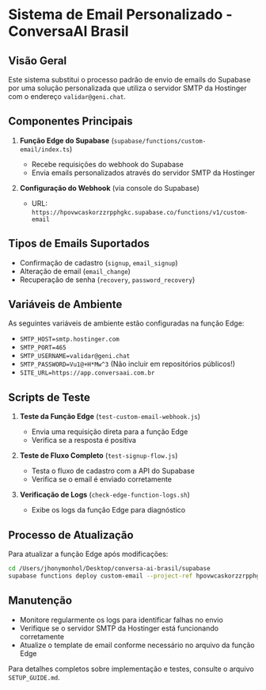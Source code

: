 # Sistema de Email Personalizado - ConversaAI Brasil

## Visão Geral

Este sistema substitui o processo padrão de envio de emails do Supabase por uma solução personalizada que utiliza o servidor SMTP da Hostinger com o endereço `validar@geni.chat`.

## Componentes Principais

1. **Função Edge do Supabase** (`supabase/functions/custom-email/index.ts`)
   - Recebe requisições do webhook do Supabase
   - Envia emails personalizados através do servidor SMTP da Hostinger

2. **Configuração do Webhook** (via console do Supabase)
   - URL: `https://hpovwcaskorzzrpphgkc.supabase.co/functions/v1/custom-email`

## Tipos de Emails Suportados

- Confirmação de cadastro (`signup`, `email_signup`)
- Alteração de email (`email_change`)
- Recuperação de senha (`recovery`, `password_recovery`)

## Variáveis de Ambiente

As seguintes variáveis de ambiente estão configuradas na função Edge:

- `SMTP_HOST=smtp.hostinger.com`
- `SMTP_PORT=465`
- `SMTP_USERNAME=validar@geni.chat`
- `SMTP_PASSWORD=Vu1@+H*Mw^3` (Não incluir em repositórios públicos!)
- `SITE_URL=https://app.conversaai.com.br`

## Scripts de Teste

1. **Teste da Função Edge** (`test-custom-email-webhook.js`)
   - Envia uma requisição direta para a função Edge
   - Verifica se a resposta é positiva

2. **Teste de Fluxo Completo** (`test-signup-flow.js`)
   - Testa o fluxo de cadastro com a API do Supabase
   - Verifica se o email é enviado corretamente

3. **Verificação de Logs** (`check-edge-function-logs.sh`)
   - Exibe os logs da função Edge para diagnóstico

## Processo de Atualização

Para atualizar a função Edge após modificações:

```bash
cd /Users/jhonymonhol/Desktop/conversa-ai-brasil/supabase
supabase functions deploy custom-email --project-ref hpovwcaskorzzrpphgkc
```

## Manutenção

- Monitore regularmente os logs para identificar falhas no envio
- Verifique se o servidor SMTP da Hostinger está funcionando corretamente
- Atualize o template de email conforme necessário no arquivo da função Edge

Para detalhes completos sobre implementação e testes, consulte o arquivo `SETUP_GUIDE.md`.
